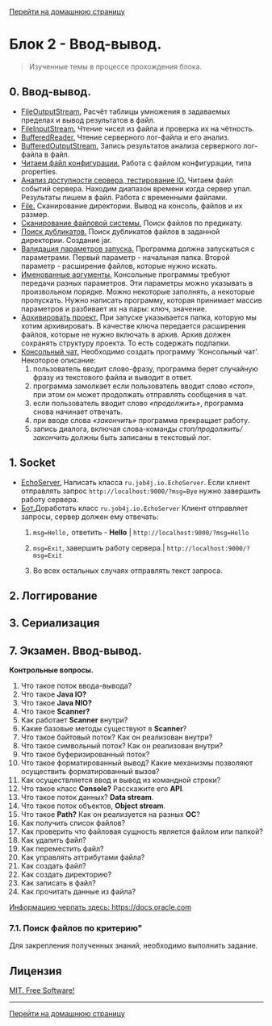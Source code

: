 [Перейти на домашнюю страницу](../README.md)

# Блок 2 - Ввод-вывод.
> Изученные темы в процессе прохождения блока.

## 0. Ввод-вывод. 
* [FileOutputStream.](https://github.com/ViktorJava/job4j_design/issues/33) Расчёт таблицы умножения в задаваемых пределах и вывод результатов в файл.
* [FileInputStream.](https://github.com/ViktorJava/job4j_design/issues/34) Чтение чисел из файла и проверка их на чётность.
* [BufferedReader.](https://github.com/ViktorJava/job4j_design/issues/36) Чтение серверного лог-файла и его анализ. 
* [BufferedOutputStream.](https://github.com/ViktorJava/job4j_design/issues/37) Запись результатов анализа серверного лог-файла в файл.
* [Читаем файл конфигурации.](https://github.com/ViktorJava/job4j_design/issues/38) Работа с файлом конфигурации, типа properties.
* [Анализ доступности сервера, тестирование IO.](https://github.com/ViktorJava/job4j_design/issues/39) Читаем файл событий сервера. Находим диапазон времени когда сервер упал. Результаты пишем в файл. Работа с временными файлами.
* [File.](https://github.com/ViktorJava/job4j_design/issues/40) Сканирование директории. Вывод на консоль, файлов и их размер.
* [Сканирование файловой системы.](https://github.com/ViktorJava/job4j_design/issues/41) Поиск файлов по предикату.
* [Поиск дубликатов.](https://github.com/ViktorJava/job4j_design/issues/43) Поиск дубликатов файлов в заданной директории. Создание jar.
* [Валидация параметров запуска.](https://github.com/ViktorJava/job4j_design/issues/41) Программа должна запускаться с параметрами. Первый параметр - начальная папка. Второй параметр - расширение файлов, которые нужно искать.
* [Именованные аргументы.](https://github.com/ViktorJava/job4j_design/issues/44) Консольные программы требуют передачи разных параметров. Эти параметры можно указывать в произвольном порядке. Можно некоторые заполнять, а некоторые пропускать. Нужно написать программу, которая принимает массив параметров и разбивает их на пары: ключ, значение.
* [Архивировать проект.](https://github.com/ViktorJava/job4j_design/issues/45) При запуске указывается папка, которую мы хотим архивировать. В качестве ключа передается  расширения файлов, которые не нужно включать в архив. Архив должен сохранять структуру проекта. То есть содержать подпапки.
* [Консольный чат.](https://github.com/ViktorJava/job4j_design/issues/46) Необходимо создать программу 'Консольный чат'. Некоторое описание:
  1) пользователь вводит слово-фразу, программа берет случайную фразу из текстового файла и выводит в ответ.
  2) программа замолкает если пользователь вводит слово *«стоп»*, при этом он может продолжать отправлять сообщения в чат.
  3) если пользователь вводит слово *«продолжить»*, программа снова начинает отвечать.
  4) при вводе слова *«закончить»* программа прекращает работу.
  5) запись диалога, включая слова-команды *стоп/продолжить/закончить* должны быть записаны в текстовый лог.

## 1. Socket
* [EchoServer.](https://github.com/ViktorJava/job4j_design/issues/48) Написать класса `ru.job4j.io.EchoServer`. Если клиент отправлять запрос `http://localhost:9000/?msg=Bye` нужно завершить работу сервера.
* [Бот.](https://github.com/ViktorJava/job4j_design/issues/49)Доработать класс `ru.job4j.io.EchoServer` Клиент отправляет запросы, сервер должен ему отвечать:
  1) `msg=Hello,` ответить - **Hello** | `http://localhost:9000/?msg=Hello`

  2) `msg=Exit`, завершить работу сервера.| `http://localhost:9000/?msg=Exit`

  3) Во всех остальных случаях отправлять текст запроса.

## 2. Логгирование 

## 3. Сериализация

## 7. Экзамен. Ввод-вывод.
**Контрольные вопросы.**
1. Что такое поток ввода-вывода?
2. Что такое **Java IO?**
3. Что такое **Java NIO?**
4. Что такое **Scanner?** 
5. Как работает **Scanner** внутри?
6. Какие базовые методы существуют в **Scanner**?
7. Что такое байтовый поток? Как он реализован внутри?
8. Что такое символьный поток? Как он реализован внутри?
9. Что такое буферизированный поток? 
10. Что такое форматированный вывод? Какие механизмы позволяют осуществить форматированный вызов?
11. Как осуществляется ввод и вывод из командной строки?
12. Что такое класс **Console?** Расскажите его **API**.
13. Что такое поток данных? **Data stream**.
14. Что такое поток объектов, **Object stream**.
15. Что такое **Path?** Как он реализуется на разных **ОС**?
16. Как получить список файлов?
17. Как проверить что файловая сущность является файлом или папкой?
18. Как удалить файл?
19. Как переместить файл?
20. Как управлять аттрибутами файла?
21. Как создать файл? 
22. Как создать директорию?
23. Как записать в файл?
24. Как прочитать данные из файла?

<a href="https://docs.oracle.com/javase/tutorial/essential/io/index.html" target="_blank">Информацию черпать здесь: https://docs.oracle.com</a>

### 7.1. Поиск файлов по критерию"
Для закрепления полученных знаний, необходимо выполнить задание.

## Лицензия

[MIT. Free Software!](https://github.com/ViktorJava/job4j/tree/master/LICENSE)

---

[Перейти на домашнюю страницу](../README.md)
